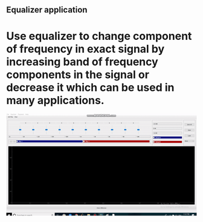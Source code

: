 ## Equalizer application

# Use equalizer to change component of frequency in exact signal by increasing band of frequency components in the signal or decrease it which can be used in many applications.

![task gif](equalizerGif.gif)

